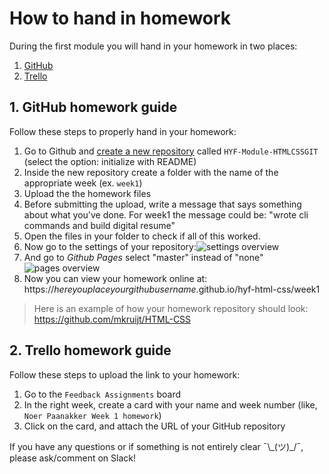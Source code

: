 # How to hand in homework

During the first module you will hand in your homework in two places:

1. [GitHub](https://www.github.com/)
2. [Trello](https://www.trello.com/)

## 1. GitHub homework guide

Follow these steps to properly hand in your homework:

1. Go to Github and [create a new repository](https://github.com/new) called `HYF-Module-HTMLCSSGIT` (select the option: initialize with README)
2. Inside the new repository create a folder with the name of the appropriate week (ex. `week1`)
3. Upload the the homework files
4. Before submitting the upload, write a message that says something about what you've done. For week1 the message could be: "wrote cli commands and build digital resume"
5. Open the files in your folder to check if all of this worked.
6. Now go to the settings of your repository:![settings overview](./assets/github_pages1.png)
7. And go to _Github Pages_ select "master" instead of "none"![pages overview](./assets/github_pages2.png)
8. Now you can view your homework online at: https://_hereyouplaceyourgithubusername_.github.io/hyf-html-css/week1

> Here is an example of how your homework repository should look: https://github.com/mkruijt/HTML-CSS

## 2. Trello homework guide

Follow these steps to upload the link to your homework:

1. Go to the `Feedback Assignments` board
2. In the right week, create a card with your name and week number (like, `Noer Paanakker Week 1 homework`)
3. Click on the card, and attach the URL of your GitHub repository

If you have any questions or if something is not entirely clear ¯\\\_(ツ)\_/¯, please ask/comment on Slack!

